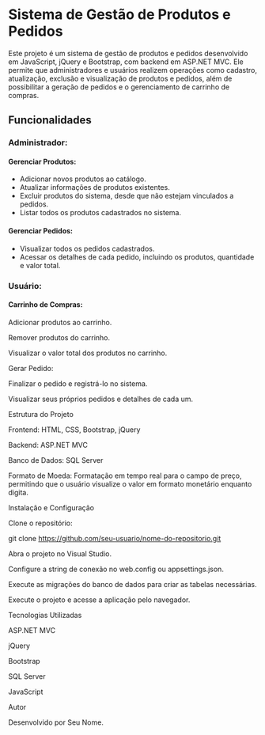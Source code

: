 <h1>Sistema de Gestão de Produtos e Pedidos</h1>

<p>Este projeto é um sistema de gestão de produtos e pedidos desenvolvido em JavaScript, jQuery e Bootstrap, com backend em ASP.NET MVC. Ele permite que administradores e usuários realizem operações como cadastro, atualização, exclusão e visualização de produtos e pedidos, além de possibilitar a geração de pedidos e o gerenciamento de carrinho de compras.<p>

<h2>Funcionalidades</h2>

<h3>Administrador:</h3>

<h4>Gerenciar Produtos:</h4>
<ul>
  <li>Adicionar novos produtos ao catálogo.</li>

  <li>Atualizar informações de produtos existentes.</li>

  <li>Excluir produtos do sistema, desde que não estejam vinculados a pedidos.</li>

  <li>Listar todos os produtos cadastrados no sistema.</li>
</ul>
<h4>Gerenciar Pedidos:</h4>
<ul>
  <li>Visualizar todos os pedidos cadastrados.</li>

  <li>Acessar os detalhes de cada pedido, incluindo os produtos, quantidade e valor total.</li>
</ul>
  

<h3>Usuário:</h3>

<h4>Carrinho de Compras:</h4>


Adicionar produtos ao carrinho.

Remover produtos do carrinho.

Visualizar o valor total dos produtos no carrinho.

Gerar Pedido:

Finalizar o pedido e registrá-lo no sistema.

Visualizar seus próprios pedidos e detalhes de cada um.

Estrutura do Projeto

Frontend: HTML, CSS, Bootstrap, jQuery

Backend: ASP.NET MVC

Banco de Dados: SQL Server

Formato de Moeda: Formatação em tempo real para o campo de preço, permitindo que o usuário visualize o valor em formato monetário enquanto digita.

Instalação e Configuração

Clone o repositório:

git clone https://github.com/seu-usuario/nome-do-repositorio.git

Abra o projeto no Visual Studio.

Configure a string de conexão no web.config ou appsettings.json.

Execute as migrações do banco de dados para criar as tabelas necessárias.

Execute o projeto e acesse a aplicação pelo navegador.

Tecnologias Utilizadas

ASP.NET MVC

jQuery

Bootstrap

SQL Server

JavaScript

Autor

Desenvolvido por Seu Nome.
